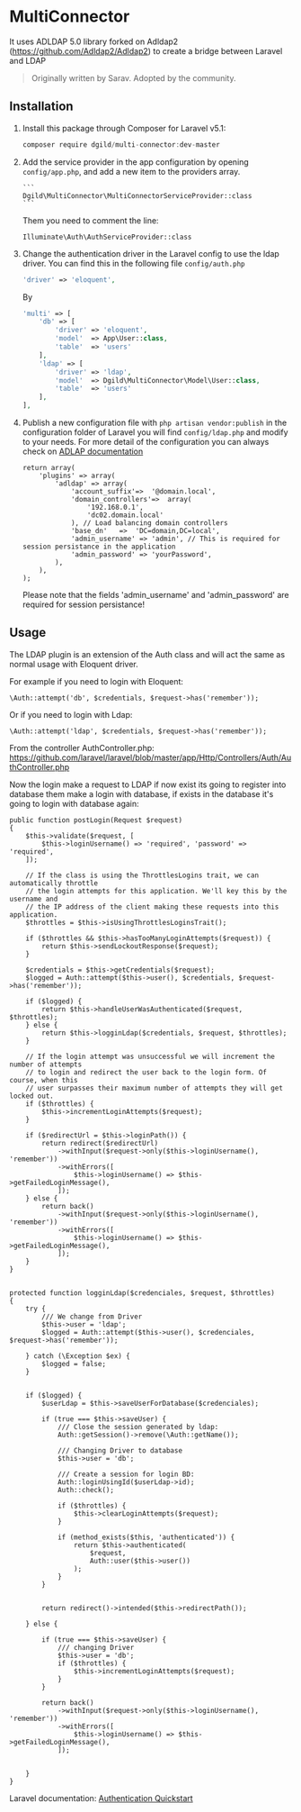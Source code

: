 # MultiConnector

It uses ADLDAP 5.0 library forked on Adldap2 (https://github.com/Adldap2/Adldap2) to create a bridge between Laravel and LDAP
> Originally written by Sarav. Adopted by the community.

## Installation
1. Install this package through Composer for Laravel v5.1:
    ```js
    composer require dgild/multi-connector:dev-master
    ```

1. Add the service provider in the app configuration by opening `config/app.php`, and add a new item to the providers array.

       ```
       Dgild\MultiConnector\MultiConnectorServiceProvider::class     
       ```
   Them you need to comment the line:
      ```
      Illuminate\Auth\AuthServiceProvider::class
      ```
   
1. Change the authentication driver in the Laravel config to use the ldap driver. You can find this in the following file `config/auth.php`

    ```php
    'driver' => 'eloquent',
    ```

	By

	```php
	'multi' => [
		'db' => [
			'driver' => 'eloquent',
			'model'  => App\User::class,
			'table'  => 'users'
		],
	    'ldap' => [
			'driver' => 'ldap',
			'model'  => Dgild\MultiConnector\Model\User::class,
			'table'  => 'users'
		],
	],
	```

1. Publish a new configuration file with `php artisan vendor:publish` in the configuration folder of Laravel you will find `config/ldap.php` and modify to your needs. For more detail of the configuration you can always check on [ADLAP documentation](http://adldap.sourceforge.net/wiki/doku.php?id=documentation_configuration)

    ```
    return array(
        'plugins' => array(
            'adldap' => array(
                'account_suffix'=>  '@domain.local',
                'domain_controllers'=>  array(
                    '192.168.0.1',
                    'dc02.domain.local'
                ), // Load balancing domain controllers
                'base_dn'   =>  'DC=domain,DC=local',
                'admin_username' => 'admin', // This is required for session persistance in the application
                'admin_password' => 'yourPassword',
            ),
        ),
    );
    ```

    Please note that the fields 'admin_username' and 'admin_password' are required for session persistance!

## Usage
The LDAP plugin is an extension of the Auth class and will act the same as normal usage with Eloquent driver.

For example if you need to login with Eloquent:
```
\Auth::attempt('db', $credentials, $request->has('remember'));
```
Or if you need to login with Ldap:
```
\Auth::attempt('ldap', $credentials, $request->has('remember'));
```

From the controller AuthController.php: https://github.com/laravel/laravel/blob/master/app/Http/Controllers/Auth/AuthController.php

Now the login make a request to LDAP if now exist  its going to register into database them make a login with database, if exists in the database it's going to login with database again:

```
public function postLogin(Request $request)
{
    $this->validate($request, [
        $this->loginUsername() => 'required', 'password' => 'required',
    ]);

    // If the class is using the ThrottlesLogins trait, we can automatically throttle
    // the login attempts for this application. We'll key this by the username and
    // the IP address of the client making these requests into this application.
    $throttles = $this->isUsingThrottlesLoginsTrait();

    if ($throttles && $this->hasTooManyLoginAttempts($request)) {
        return $this->sendLockoutResponse($request);
    }

    $credentials = $this->getCredentials($request);
    $logged = Auth::attempt($this->user(), $credentials, $request->has('remember'));

    if ($logged) {
        return $this->handleUserWasAuthenticated($request, $throttles);
    } else {
        return $this->logginLdap($credentials, $request, $throttles);
    }

    // If the login attempt was unsuccessful we will increment the number of attempts
    // to login and redirect the user back to the login form. Of course, when this
    // user surpasses their maximum number of attempts they will get locked out.
    if ($throttles) {
        $this->incrementLoginAttempts($request);
    }

    if ($redirectUrl = $this->loginPath()) {
        return redirect($redirectUrl)
            ->withInput($request->only($this->loginUsername(), 'remember'))
            ->withErrors([
                $this->loginUsername() => $this->getFailedLoginMessage(),
            ]);
    } else {
        return back()
            ->withInput($request->only($this->loginUsername(), 'remember'))
            ->withErrors([
                $this->loginUsername() => $this->getFailedLoginMessage(),
            ]);
    }
}


protected function logginLdap($credenciales, $request, $throttles)
{
    try {
        /// We change from Driver
        $this->user = 'ldap';
        $logged = Auth::attempt($this->user(), $credenciales, $request->has('remember'));

    } catch (\Exception $ex) {
        $logged = false;
    }


    if ($logged) {
        $userLdap = $this->saveUserForDatabase($credenciales);

        if (true === $this->saveUser) {
            /// Close the session generated by ldap:
            Auth::getSession()->remove(\Auth::getName());

            /// Changing Driver to database
            $this->user = 'db';

            /// Create a session for login BD:
            Auth::loginUsingId($userLdap->id);
            Auth::check();

            if ($throttles) {
                $this->clearLoginAttempts($request);
            }

            if (method_exists($this, 'authenticated')) {
                return $this->authenticated(
                    $request,
                    Auth::user($this->user())
                );
            }
        }


        return redirect()->intended($this->redirectPath());

    } else {

        if (true === $this->saveUser) {
            /// changing Driver
            $this->user = 'db';
            if ($throttles) {
                $this->incrementLoginAttempts($request);
            }
        }

        return back()
            ->withInput($request->only($this->loginUsername(), 'remember'))
            ->withErrors([
                $this->loginUsername() => $this->getFailedLoginMessage(),
            ]);


    }
}

``` 
    

Laravel documentation: [Authentication Quickstart](http://laravel.com/docs/master/authentication#authentication-quickstart)

